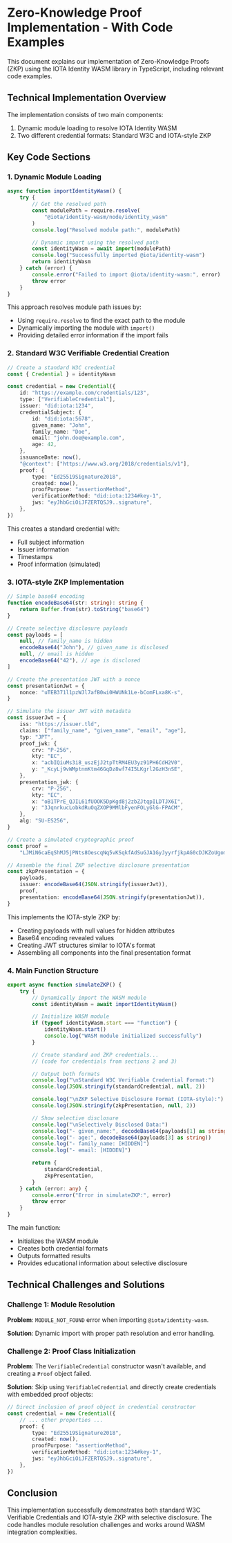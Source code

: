 # Zero-Knowledge Proof Implementation - With Code Examples

This document explains our implementation of Zero-Knowledge Proofs (ZKP) using the IOTA Identity WASM library in TypeScript, including relevant code examples.

## Technical Implementation Overview

The implementation consists of two main components:

1. Dynamic module loading to resolve IOTA Identity WASM
2. Two different credential formats: Standard W3C and IOTA-style ZKP

## Key Code Sections

### 1. Dynamic Module Loading

```typescript
async function importIdentityWasm() {
    try {
        // Get the resolved path
        const modulePath = require.resolve(
            "@iota/identity-wasm/node/identity_wasm"
        )
        console.log("Resolved module path:", modulePath)

        // Dynamic import using the resolved path
        const identityWasm = await import(modulePath)
        console.log("Successfully imported @iota/identity-wasm")
        return identityWasm
    } catch (error) {
        console.error("Failed to import @iota/identity-wasm:", error)
        throw error
    }
}
```

This approach resolves module path issues by:

-   Using `require.resolve` to find the exact path to the module
-   Dynamically importing the module with `import()`
-   Providing detailed error information if the import fails

### 2. Standard W3C Verifiable Credential Creation

```typescript
// Create a standard W3C credential
const { Credential } = identityWasm

const credential = new Credential({
    id: "https://example.com/credentials/123",
    type: ["VerifiableCredential"],
    issuer: "did:iota:1234",
    credentialSubject: {
        id: "did:iota:5678",
        given_name: "John",
        family_name: "Doe",
        email: "john.doe@example.com",
        age: 42,
    },
    issuanceDate: now(),
    "@context": ["https://www.w3.org/2018/credentials/v1"],
    proof: {
        type: "Ed25519Signature2018",
        created: now(),
        proofPurpose: "assertionMethod",
        verificationMethod: "did:iota:1234#key-1",
        jws: "eyJhbGciOiJFZERTQSJ9..signature",
    },
})
```

This creates a standard credential with:

-   Full subject information
-   Issuer information
-   Timestamps
-   Proof information (simulated)

### 3. IOTA-style ZKP Implementation

```typescript
// Simple base64 encoding
function encodeBase64(str: string): string {
    return Buffer.from(str).toString("base64")
}

// Create selective disclosure payloads
const payloads = [
    null, // family_name is hidden
    encodeBase64("John"), // given_name is disclosed
    null, // email is hidden
    encodeBase64("42"), // age is disclosed
]

// Create the presentation JWT with a nonce
const presentationJwt = {
    nonce: "uTEB371l1pzWJl7afB0wi0HWUNk1Le-bComFLxa8K-s",
}

// Simulate the issuer JWT with metadata
const issuerJwt = {
    iss: "https://issuer.tld",
    claims: ["family_name", "given_name", "email", "age"],
    typ: "JPT",
    proof_jwk: {
        crv: "P-256",
        kty: "EC",
        x: "acbIQiuMs3i8_uszEjJ2tpTtRM4EU3yz91PH6CdH2V0",
        y: "_KcyLj9vWMptnmKtm46GqDz8wf74I5LKgrl2GzH3nSE",
    },
    presentation_jwk: {
        crv: "P-256",
        kty: "EC",
        x: "oB1TPrE_QJIL61fUOOK5DpKgd8j2zbZJtqpILDTJX6I",
        y: "3JqnrkucLobkdRuOqZXOP9MMlbFyenFOLyGlG-FPACM",
    },
    alg: "SU-ES256",
}

// Create a simulated cryptographic proof
const proof =
    "LJMiN6caEqShMJ5jPNts8OescqNq5vKSqkfAdSuGJA1GyJyyrfjkpAG0cDJKZoUgomHu5MzYhTUsa0YRXVBnMB91RjonrnWVsakfXtfm2h7gHxA_8G1wkB09x09kon2eK9gTv4iKw4GP6Rh02PEIAVAvnhtuiShMnPqVw1tCBdhweWzjyxJbG86J7Y8MDt2H9f5hhHIwmSLwXYzCbD37WmvUEQ2_6whgAYB5ugSQN3BjXEviCA__VX3lbhH1RVc27EYkRHdRgGQwWNtuExKz7OmwH8oWizplEtjWJ5WIlJpee79gQ9HTa2QIOT9bUDvjjkkO-jK_zuDjZwh5MkrcaQ"

// Assemble the final ZKP selective disclosure presentation
const zkpPresentation = {
    payloads,
    issuer: encodeBase64(JSON.stringify(issuerJwt)),
    proof,
    presentation: encodeBase64(JSON.stringify(presentationJwt)),
}
```

This implements the IOTA-style ZKP by:

-   Creating payloads with null values for hidden attributes
-   Base64 encoding revealed values
-   Creating JWT structures similar to IOTA's format
-   Assembling all components into the final presentation format

### 4. Main Function Structure

```typescript
export async function simulateZKP() {
    try {
        // Dynamically import the WASM module
        const identityWasm = await importIdentityWasm()

        // Initialize WASM module
        if (typeof identityWasm.start === "function") {
            identityWasm.start()
            console.log("WASM module initialized successfully")
        }

        // Create standard and ZKP credentials...
        // (code for credentials from sections 2 and 3)

        // Output both formats
        console.log("\nStandard W3C Verifiable Credential Format:")
        console.log(JSON.stringify(standardCredential, null, 2))

        console.log("\nZKP Selective Disclosure Format (IOTA-style):")
        console.log(JSON.stringify(zkpPresentation, null, 2))

        // Show selective disclosure
        console.log("\nSelectively Disclosed Data:")
        console.log("- given_name:", decodeBase64(payloads[1] as string))
        console.log("- age:", decodeBase64(payloads[3] as string))
        console.log("- family_name: [HIDDEN]")
        console.log("- email: [HIDDEN]")

        return {
            standardCredential,
            zkpPresentation,
        }
    } catch (error: any) {
        console.error("Error in simulateZKP:", error)
        throw error
    }
}
```

The main function:

-   Initializes the WASM module
-   Creates both credential formats
-   Outputs formatted results
-   Provides educational information about selective disclosure

## Technical Challenges and Solutions

### Challenge 1: Module Resolution

**Problem**: `MODULE_NOT_FOUND` error when importing `@iota/identity-wasm`.

**Solution**: Dynamic import with proper path resolution and error handling.

### Challenge 2: Proof Class Initialization

**Problem**: The `VerifiableCredential` constructor wasn't available, and creating a `Proof` object failed.

**Solution**: Skip using `VerifiableCredential` and directly create credentials with embedded proof objects:

```typescript
// Direct inclusion of proof object in credential constructor
const credential = new Credential({
    // ... other properties ...
    proof: {
        type: "Ed25519Signature2018",
        created: now(),
        proofPurpose: "assertionMethod",
        verificationMethod: "did:iota:1234#key-1",
        jws: "eyJhbGciOiJFZERTQSJ9..signature",
    },
})
```

## Conclusion

This implementation successfully demonstrates both standard W3C Verifiable Credentials and IOTA-style ZKP with selective disclosure. The code handles module resolution challenges and works around WASM integration complexities.
